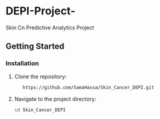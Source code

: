 # DEPI-Project-
 Skin Cn Predictive Analytics Project
## Getting Started
### Installation
1. Clone the repository:
    ```bash
       https://github.com/SamaHassa/Skin_Cancer_DEPI.git
    ```
2. Navigate to the project directory:
    ```bash
    cd Skin_Cancer_DEPI
    ```
